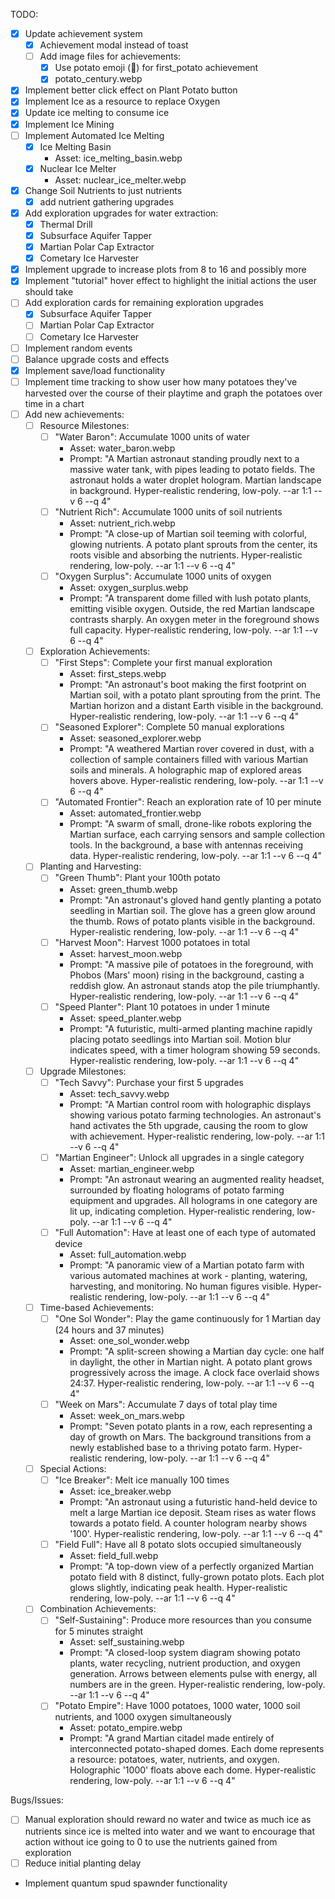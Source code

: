 TODO:
- [x] Update achievement system
    - [x] Achievement modal instead of toast
    - [ ] Add image files for achievements:
        - [x] Use potato emoji (🥔) for first_potato achievement
        - [x] potato_century.webp
- [x] Implement better click effect on Plant Potato button
- [x] Implement Ice as a resource to replace Oxygen
- [x] Update ice melting to consume ice
- [x] Implement Ice Mining
- [ ] Implement Automated Ice Melting
    - [x] Ice Melting Basin
        - Asset: ice_melting_basin.webp
    - [x] Nuclear Ice Melter
        - Asset: nuclear_ice_melter.webp
- [x] Change Soil Nutrients to just nutrients
    - [x] add nutrient gathering upgrades
- [x] Add exploration upgrades for water extraction:
    - [x] Thermal Drill
    - [x] Subsurface Aquifer Tapper
    - [x] Martian Polar Cap Extractor
    - [x] Cometary Ice Harvester
- [x] Implement upgrade to increase plots from 8 to 16 and possibly more
- [x] Implement "tutorial" hover effect to highlight the initial actions the user should take
- [ ] Add exploration cards for remaining exploration upgrades
    - [x] Subsurface Aquifer Tapper
    - [ ] Martian Polar Cap Extractor
    - [ ] Cometary Ice Harvester
- [ ] Implement random events
- [ ] Balance upgrade costs and effects
- [x] Implement save/load functionality
- [ ] Implement time tracking to show user how many potatoes they've harvested over the course of their playtime and graph the potatoes over time in a chart
- [ ] Add new achievements:
    - [ ] Resource Milestones:
        - [ ] "Water Baron": Accumulate 1000 units of water
            - Asset: water_baron.webp
            - Prompt: "A Martian astronaut standing proudly next to a massive water tank, with pipes leading to potato fields. The astronaut holds a water droplet hologram. Martian landscape in background. Hyper-realistic rendering, low-poly. --ar 1:1 --v 6 --q 4"
        - [ ] "Nutrient Rich": Accumulate 1000 units of soil nutrients
            - Asset: nutrient_rich.webp
            - Prompt: "A close-up of Martian soil teeming with colorful, glowing nutrients. A potato plant sprouts from the center, its roots visible and absorbing the nutrients. Hyper-realistic rendering, low-poly. --ar 1:1 --v 6 --q 4"
        - [ ] "Oxygen Surplus": Accumulate 1000 units of oxygen
            - Asset: oxygen_surplus.webp
            - Prompt: "A transparent dome filled with lush potato plants, emitting visible oxygen. Outside, the red Martian landscape contrasts sharply. An oxygen meter in the foreground shows full capacity. Hyper-realistic rendering, low-poly. --ar 1:1 --v 6 --q 4"
    - [ ] Exploration Achievements:
        - [ ] "First Steps": Complete your first manual exploration
            - Asset: first_steps.webp
            - Prompt: "An astronaut's boot making the first footprint on Martian soil, with a potato plant sprouting from the print. The Martian horizon and a distant Earth visible in the background. Hyper-realistic rendering, low-poly. --ar 1:1 --v 6 --q 4"
        - [ ] "Seasoned Explorer": Complete 50 manual explorations
            - Asset: seasoned_explorer.webp
            - Prompt: "A weathered Martian rover covered in dust, with a collection of sample containers filled with various Martian soils and minerals. A holographic map of explored areas hovers above. Hyper-realistic rendering, low-poly. --ar 1:1 --v 6 --q 4"
        - [ ] "Automated Frontier": Reach an exploration rate of 10 per minute
            - Asset: automated_frontier.webp
            - Prompt: "A swarm of small, drone-like robots exploring the Martian surface, each carrying sensors and sample collection tools. In the background, a base with antennas receiving data. Hyper-realistic rendering, low-poly. --ar 1:1 --v 6 --q 4"
    - [ ] Planting and Harvesting:
        - [ ] "Green Thumb": Plant your 100th potato
            - Asset: green_thumb.webp
            - Prompt: "An astronaut's gloved hand gently planting a potato seedling in Martian soil. The glove has a green glow around the thumb. Rows of potato plants visible in the background. Hyper-realistic rendering, low-poly. --ar 1:1 --v 6 --q 4"
        - [ ] "Harvest Moon": Harvest 1000 potatoes in total
            - Asset: harvest_moon.webp
            - Prompt: "A massive pile of potatoes in the foreground, with Phobos (Mars' moon) rising in the background, casting a reddish glow. An astronaut stands atop the pile triumphantly. Hyper-realistic rendering, low-poly. --ar 1:1 --v 6 --q 4"
        - [ ] "Speed Planter": Plant 10 potatoes in under 1 minute
            - Asset: speed_planter.webp
            - Prompt: "A futuristic, multi-armed planting machine rapidly placing potato seedlings into Martian soil. Motion blur indicates speed, with a timer hologram showing 59 seconds. Hyper-realistic rendering, low-poly. --ar 1:1 --v 6 --q 4"
    - [ ] Upgrade Milestones:
        - [ ] "Tech Savvy": Purchase your first 5 upgrades
            - Asset: tech_savvy.webp
            - Prompt: "A Martian control room with holographic displays showing various potato farming technologies. An astronaut's hand activates the 5th upgrade, causing the room to glow with achievement. Hyper-realistic rendering, low-poly. --ar 1:1 --v 6 --q 4"
        - [ ] "Martian Engineer": Unlock all upgrades in a single category
            - Asset: martian_engineer.webp
            - Prompt: "An astronaut wearing an augmented reality headset, surrounded by floating holograms of potato farming equipment and upgrades. All holograms in one category are lit up, indicating completion. Hyper-realistic rendering, low-poly. --ar 1:1 --v 6 --q 4"
        - [ ] "Full Automation": Have at least one of each type of automated device
            - Asset: full_automation.webp
            - Prompt: "A panoramic view of a Martian potato farm with various automated machines at work - planting, watering, harvesting, and monitoring. No human figures visible. Hyper-realistic rendering, low-poly. --ar 1:1 --v 6 --q 4"
    - [ ] Time-based Achievements:
        - [ ] "One Sol Wonder": Play the game continuously for 1 Martian day (24 hours and 37 minutes)
            - Asset: one_sol_wonder.webp
            - Prompt: "A split-screen showing a Martian day cycle: one half in daylight, the other in Martian night. A potato plant grows progressively across the image. A clock face overlaid shows 24:37. Hyper-realistic rendering, low-poly. --ar 1:1 --v 6 --q 4"
        - [ ] "Week on Mars": Accumulate 7 days of total play time
            - Asset: week_on_mars.webp
            - Prompt: "Seven potato plants in a row, each representing a day of growth on Mars. The background transitions from a newly established base to a thriving potato farm. Hyper-realistic rendering, low-poly. --ar 1:1 --v 6 --q 4"
    - [ ] Special Actions:
        - [ ] "Ice Breaker": Melt ice manually 100 times
            - Asset: ice_breaker.webp
            - Prompt: "An astronaut using a futuristic hand-held device to melt a large Martian ice deposit. Steam rises as water flows towards a potato field. A counter hologram nearby shows '100'. Hyper-realistic rendering, low-poly. --ar 1:1 --v 6 --q 4"
        - [ ] "Field Full": Have all 8 potato slots occupied simultaneously
            - Asset: field_full.webp
            - Prompt: "A top-down view of a perfectly organized Martian potato field with 8 distinct, fully-grown potato plots. Each plot glows slightly, indicating peak health. Hyper-realistic rendering, low-poly. --ar 1:1 --v 6 --q 4"
    - [ ] Combination Achievements:
        - [ ] "Self-Sustaining": Produce more resources than you consume for 5 minutes straight
            - Asset: self_sustaining.webp
            - Prompt: "A closed-loop system diagram showing potato plants, water recycling, nutrient production, and oxygen generation. Arrows between elements pulse with energy, all numbers are in the green. Hyper-realistic rendering, low-poly. --ar 1:1 --v 6 --q 4"
        - [ ] "Potato Empire": Have 1000 potatoes, 1000 water, 1000 soil nutrients, and 1000 oxygen simultaneously
            - Asset: potato_empire.webp
            - Prompt: "A grand Martian citadel made entirely of interconnected potato-shaped domes. Each dome represents a resource: potatoes, water, nutrients, and oxygen. Holographic '1000' floats above each dome. Hyper-realistic rendering, low-poly. --ar 1:1 --v 6 --q 4"

Bugs/Issues:
- [ ] Manual exploration should reward no water and twice as much ice as nutrients since ice is melted into water and we want to encourage that action without ice going to 0 to use the nutrients gained from exploration
- [ ] Reduce initial planting delay
- Implement quantum spud spawnder functionality
